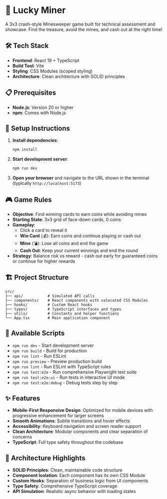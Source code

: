 # 🎰 Lucky Miner

A 3x3 crash-style Minesweeper game built for technical assessment and showcase. Find the treasure, avoid the mines, and cash out at the right time!

## 🛠️ Tech Stack

- **Frontend**: React 19 + TypeScript
- **Build Tool**: Vite
- **Styling**: CSS Modules (scoped styling)
- **Architecture**: Clean architecture with SOLID principles

## 📋 Prerequisites

- **Node.js**: Version 20 or higher
- **npm**: Comes with Node.js

## 🚀 Setup Instructions

1. **Install dependencies**:
   ```bash
   npm install
   ```

2. **Start development server**:
   ```bash
   npm run dev
   ```

3. **Open your browser** and navigate to the URL shown in the terminal (typically `http://localhost:5173`)

## 🎮 Game Rules

- **Objective**: Find winning cards to earn coins while avoiding mines
- **Starting State**: 3x3 grid of face-down cards, 0 coins
- **Gameplay**:
  - Click a card to reveal it
  - **Win Card** (💰): Earn coins and continue playing or cash out
  - **Mine** (💣): Lose all coins and end the game
  - **Cash Out**: Keep your current winnings and end the round
- **Strategy**: Balance risk vs reward - cash out early for guaranteed coins or continue for higher rewards

## 🏗️ Project Structure

```
src/
├── api/           # Simulated API calls
├── components/    # React components with colocated CSS Modules
├── hooks/         # Custom React hooks
├── types/         # TypeScript interfaces and types
├── utils/         # Constants and helper functions
└── App.tsx        # Main application component
```

## 🔧 Available Scripts

- `npm run dev` - Start development server
- `npm run build` - Build for production
- `npm run lint` - Run ESLint
- `npm run preview` - Preview production build
- `npm run lint` - Run ESLint with TypeScript rules
- `npm run test:e2e` - Run comprehensive Playwright test suite
- `npm run test:e2e:ui` - Run tests in interactive UI mode
- `npm run test:e2e:debug` - Debug tests step by step

## ✨ Features

- **Mobile-First Responsive Design**: Optimized for mobile devices with progressive enhancement for larger screens
- **Smooth Animations**: Subtle transitions and hover effects
- **Accessibility**: Keyboard navigation and screen reader support
- **Clean Architecture**: Modular components and clear separation of concerns
- **TypeScript**: Full type safety throughout the codebase

## 🎯 Architecture Highlights

- **SOLID Principles**: Clean, maintainable code structure
- **Component Isolation**: Each component has its own CSS Module
- **Custom Hooks**: Separation of business logic from UI components
- **Type Safety**: Comprehensive TypeScript coverage
- **API Simulation**: Realistic async behavior with loading states
